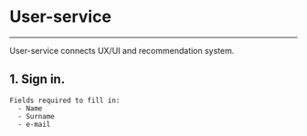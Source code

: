 # User-service

---

User-service connects UX/UI and recommendation system.
## 1. Sign in.
    Fields required to fill in:
      - Name
      - Surname
      - e-mail

     
      
